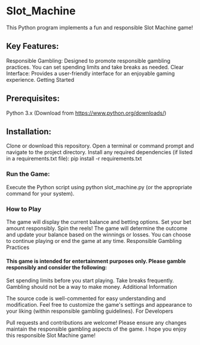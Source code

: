 # Slot_Machine


This Python program implements a fun and responsible Slot Machine game!

## Key Features:

Responsible Gambling: Designed to promote responsible gambling practices. You can set spending limits and take breaks as needed.
Clear Interface: Provides a user-friendly interface for an enjoyable gaming experience.
Getting Started

## Prerequisites:
Python 3.x (Download from https://www.python.org/downloads/)
## Installation:
Clone or download this repository.
Open a terminal or command prompt and navigate to the project directory.
Install any required dependencies (if listed in a requirements.txt file): pip install -r requirements.txt
### Run the Game:
Execute the Python script using python slot_machine.py (or the appropriate command for your system).
### How to Play

The game will display the current balance and betting options.
Set your bet amount responsibly.
Spin the reels!
The game will determine the outcome and update your balance based on the winnings or losses.
You can choose to continue playing or end the game at any time.
Responsible Gambling Practices

#### This game is intended for entertainment purposes only. Please gamble responsibly and consider the following:

Set spending limits before you start playing.
Take breaks frequently.
Gambling should not be a way to make money.
Additional Information

The source code is well-commented for easy understanding and modification.
Feel free to customize the game's settings and appearance to your liking (within responsible gambling guidelines).
For Developers

Pull requests and contributions are welcome!
Please ensure any changes maintain the responsible gambling aspects of the game.
I hope you enjoy this responsible Slot Machine game!
